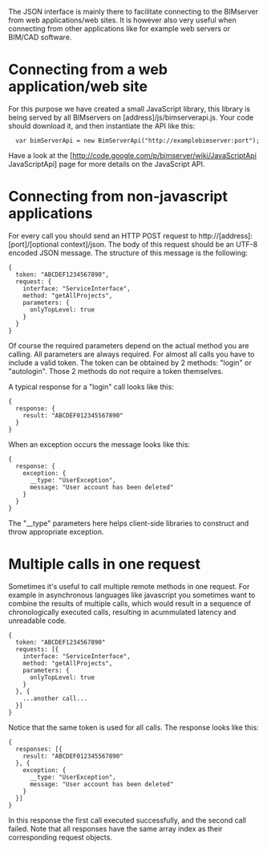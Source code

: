 The JSON interface is mainly there to facilitate connecting to the BIMserver from web applications/web sites. It is however also very useful when connecting from other applications like for example web servers or BIM/CAD software.

# Connecting from a web application/web site

For this purpose we have created a small JavaScript library, this library is being served by all BIMservers on [address]/js/bimserverapi.js. Your code should download it, and then instantiate the API like this: 
```
  var bimServerApi = new BimServerApi("http://examplebimserver:port");
```

Have a look at the [http://code.google.com/p/bimserver/wiki/JavaScriptApi JavaScriptApi] page for more details on the JavaScript API.

# Connecting from non-javascript applications

For every call you should send an HTTP POST request to http://[address]:[port]/[optional context]/json. The body of this request should be an UTF-8 encoded JSON message. The structure of this message is the following:
```
{
  token: "ABCDEF1234567890",
  request: {
    interface: "ServiceInterface",
    method: "getAllProjects",
    parameters: {
      onlyTopLevel: true
    }
  }
}
```

Of course the required parameters depend on the actual method you are calling. All parameters are always required. For almost all calls you have to include a valid token. The token can be obtained by 2 methods: "login" or "autologin". Those 2 methods do not require a token themselves.

A typical response for a "login" call looks like this:
```
{
  response: {
    result: "ABCDEF012345567890"
  }
}
```

When an exception occurs the message looks like this:
```
{
  response: {
    exception: {
      __type: "UserException",
      message: "User account has been deleted"
    }
  }
}
```

The "__type" parameters here helps client-side libraries to construct and throw appropriate exception.

# Multiple calls in one request

Sometimes it's useful to call multiple remote methods in one request. For example in asynchronous languages like javascript you sometimes want to combine the results of multiple calls, which would result in a sequence of chronologically executed calls, resulting in acummulated latency and unreadable code.

```
{
  token: "ABCDEF1234567890"
  requests: [{
    interface: "ServiceInterface",
    method: "getAllProjects",
    parameters: {
      onlyTopLevel: true
    }
  }, {
    ...another call...
  }]
}
```

Notice that the same token is used for all calls. The response looks like this:
```
{
  responses: [{
    result: "ABCDEF012345567890"
  }, {
    exception: {
      __type: "UserException",
      message: "User account has been deleted"
    }
  }]
}
```

In this response the first call executed successfully, and the second call failed. Note that all responses have the same array index as their corresponding request objects.